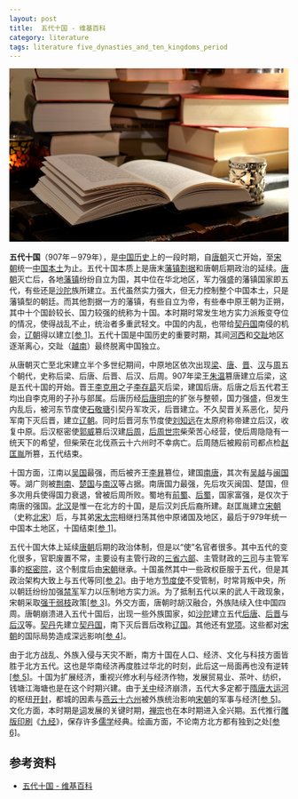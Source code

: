 ```yaml
---
layout: post
title:  五代十国 - 维基百科
category: literature
tags: literature five_dynasties_and_ten_kingdoms_period
---
```

![](/assets/img/literature.jpg)

**五代十国**（907年－979年），是[中国历史](https://zh.wikipedia.org/wiki/%E4%B8%AD%E5%9B%BD%E5%8E%86%E5%8F%B2 "中国历史")上的一段时期，自[唐朝](https://zh.wikipedia.org/wiki/%E5%94%90%E6%9C%9D "唐朝")灭亡开始，至[宋朝](https://zh.wikipedia.org/wiki/%E5%AE%8B%E6%9C%9D "宋朝")统一[中国本土](https://zh.wikipedia.org/wiki/%E4%B8%AD%E5%9C%8B%E6%9C%AC%E5%9C%9F "中国本土")为止。五代十国本质上是唐末[藩镇割据](https://zh.wikipedia.org/wiki/%E8%97%A9%E9%8E%AE%E5%89%B2%E6%93%9A "藩镇割据")和唐朝后期政治的延续。[唐朝](https://zh.wikipedia.org/wiki/%E5%94%90%E6%9C%9D "唐朝")灭亡后，各地[藩镇](https://zh.wikipedia.org/wiki/%E8%97%A9%E9%8E%AE "藩镇")纷纷自立为国，其中位在华北地区，军力强盛的藩镇国家即五代，有些还是[沙陀](https://zh.wikipedia.org/wiki/%E6%B2%99%E9%99%80 "沙陀")族所建立。五代虽然实力强大，但无力控制整个中国本土，只是藩镇型的朝廷。而其他割据一方的藩镇，有些自立为帝，有些奉中原王朝为正朔，其中十个国龄较长、国力较强的统称为十国。本时期时常发生地方实力派叛变夺位的情况，使得战乱不止，统治者多重武轻文。中国的内乱，也带给[契丹国](https://zh.wikipedia.org/wiki/%E5%A5%91%E4%B8%B9%E5%9B%BD "契丹国")南侵的机会，[辽朝](https://zh.wikipedia.org/wiki/%E9%81%BC%E6%9C%9D "辽朝")得以建立[[参 1]](https://zh.wikipedia.org/wiki/%E4%BA%94%E4%BB%A3%E5%8D%81%E5%9B%BD#cite_note-.E4.BA.94.E4.BB.A3.E5.8D.81.E5.9C.8B.E6.A6.82.E8.AB.96-1)。五代十国是中国历史的重要时期，其间[河西](https://zh.wikipedia.org/wiki/%E6%B2%B3%E8%A5%BF%E8%B5%B0%E5%BB%8A "河西走廊")和[交趾](https://zh.wikipedia.org/wiki/%E4%BA%A4%E8%B6%BE%E9%83%A1 "交趾郡")地区逐渐离心，交趾（[越南](https://zh.wikipedia.org/wiki/%E8%B6%8A%E5%8D%97 "越南")）最终脱离中国独立。

从唐朝灭亡至北宋建立半个多世纪期间，中原地区依次出现[梁](https://zh.wikipedia.org/wiki/%E5%90%8E%E6%A2%81 "后梁")、[唐](https://zh.wikipedia.org/wiki/%E5%90%8E%E5%94%90 "后唐")、[晋](https://zh.wikipedia.org/wiki/%E5%90%8E%E6%99%8B "后晋")、[汉](https://zh.wikipedia.org/wiki/%E5%BE%8C%E6%BC%A2 "后汉")与[周](https://zh.wikipedia.org/wiki/%E5%90%8E%E5%91%A8 "后周")五个朝代，史称后梁、后唐、后晋、后汉、后周。907年梁王[朱温](https://zh.wikipedia.org/wiki/%E6%9C%B1%E6%B8%A9 "朱温")篡唐建立后梁，这是五代十国的开始。晋王[李克用](https://zh.wikipedia.org/wiki/%E6%9D%8E%E5%85%8B%E7%94%A8 "李克用")之子[李存勗](https://zh.wikipedia.org/wiki/%E6%9D%8E%E5%AD%98%E5%8B%97 "李存勗")灭后梁，建国后唐。后唐之后五代君王均出自李克用的子孙与部属。后唐历经[后唐明宗](https://zh.wikipedia.org/wiki/%E5%90%8E%E5%94%90%E6%98%8E%E5%AE%97 "后唐明宗")的扩张与整顿，国力强盛，但发生内乱后，被河东节度使[石敬瑭](https://zh.wikipedia.org/wiki/%E7%9F%B3%E6%95%AC%E7%91%AD "石敬瑭")引契丹军攻灭，后晋建立。不久契晋关系恶化，契丹军南下灭后晋，建立[辽朝](https://zh.wikipedia.org/wiki/%E8%BE%BD%E6%9C%9D "辽朝")。同时后晋河东节度使[刘知远](https://zh.wikipedia.org/wiki/%E5%8A%89%E7%9F%A5%E9%81%A0 "刘知远")在太原府称帝建立后汉，收复中原。后汉枢密使[郭威](https://zh.wikipedia.org/wiki/%E9%83%AD%E5%A8%81 "郭威")篡后汉建[后周](https://zh.wikipedia.org/wiki/%E5%BE%8C%E5%91%A8 "后周")，[后周世宗](https://zh.wikipedia.org/wiki/%E5%90%8E%E5%91%A8%E4%B8%96%E5%AE%97 "后周世宗")柴荣苦心经营，使后周隐隐有一统天下的希望，但柴荣在北伐燕云十六州时不幸病亡。后周随后被殿前司都点检[赵匡胤](https://zh.wikipedia.org/wiki/%E8%B5%B5%E5%8C%A1%E8%83%A4 "赵匡胤")所篡，五代结束。

十国方面，江南以[吴国](https://zh.wikipedia.org/wiki/%E6%9D%A8%E5%90%B4 "杨吴")最强，而后被齐王[李昪](https://zh.wikipedia.org/wiki/%E6%9D%8E%E6%98%AA "李昪")篡位，建国[南唐](https://zh.wikipedia.org/wiki/%E5%8D%97%E5%94%90 "南唐")，其次有[吴越](https://zh.wikipedia.org/wiki/%E5%90%B4%E8%B6%8A%E5%9B%BD "吴越国")与[闽国](https://zh.wikipedia.org/wiki/%E9%97%BD_(%E5%8D%81%E5%9B%BD) "闽 (十国)")等。湖广则被[荆南](https://zh.wikipedia.org/wiki/%E8%8D%86%E5%8D%97 "荆南")、[楚国](https://zh.wikipedia.org/wiki/%E9%A9%AC%E6%A5%9A "马楚")与[南汉](https://zh.wikipedia.org/wiki/%E5%8D%97%E6%B1%89 "南汉")等占据。南唐国力最强，先后攻灭闽国、楚国，但多次用兵使得国力衰退，曾被后周所败。蜀地有[前蜀](https://zh.wikipedia.org/wiki/%E5%89%8D%E8%9C%80 "前蜀")、[后蜀](https://zh.wikipedia.org/wiki/%E5%BE%8C%E8%9C%80 "后蜀")，国家富强，是仅次于南唐的强国。[北汉](https://zh.wikipedia.org/wiki/%E5%8C%97%E6%B1%89 "北汉")是惟一在北方的十国，是后汉刘氏后裔所建。赵匡胤建立[宋朝](https://zh.wikipedia.org/wiki/%E5%AE%8B%E6%9C%9D "宋朝")（史称[北宋](https://zh.wikipedia.org/wiki/%E5%8C%97%E5%AE%8B "北宋")）后，与其弟[宋太宗](https://zh.wikipedia.org/wiki/%E5%AE%8B%E5%A4%AA%E5%AE%97 "宋太宗")相继扫荡其他中原诸国及地区，最后于979年统一中国本土地区，十国结束[[参 1]](https://zh.wikipedia.org/wiki/%E4%BA%94%E4%BB%A3%E5%8D%81%E5%9B%BD#cite_note-.E4.BA.94.E4.BB.A3.E5.8D.81.E5.9C.8B.E6.A6.82.E8.AB.96-1)。

五代十国大体上延续[唐朝](https://zh.wikipedia.org/wiki/%E5%94%90%E6%9C%9D "唐朝")后期的政治体制，但是以“使”名官者很多。其中五代的变化很多，官职废置不常，主要设有主管行政的[三省](https://zh.wikipedia.org/wiki/%E4%B8%89%E7%9C%81 "三省")[六部](https://zh.wikipedia.org/wiki/%E5%85%AD%E9%83%A8 "六部")、主管财政的[三司](https://zh.wikipedia.org/wiki/%E4%B8%89%E5%8F%B8%E4%BD%BF "三司使")与主管军事的[枢密院](https://zh.wikipedia.org/wiki/%E6%A8%9E%E5%AF%86%E9%99%A2 "枢密院")，这个制度后由[宋朝](https://zh.wikipedia.org/wiki/%E5%AE%8B%E6%9C%9D "宋朝")继承。十国虽然其中一些政权臣服于五代，但是其政治架构大致上与五代等同[[参 2]](https://zh.wikipedia.org/wiki/%E4%BA%94%E4%BB%A3%E5%8D%81%E5%9B%BD#cite_note-.E4.BA.94.E4.BB.A3.E5.8D.81.E5.9C.8B.E5.AE.98.E5.88.B6-2)。由于地方[节度使](https://zh.wikipedia.org/wiki/%E7%AF%80%E5%BA%A6%E4%BD%BF "节度使")不受管制，时常背叛中央，所以朝廷纷纷加强[禁军](https://zh.wikipedia.org/wiki/%E7%A6%81%E8%BB%8D "禁军")军力以压制地方实力派。为了抵制五代以来的武人干政现象，宋朝采取[强干弱枝](https://zh.wikipedia.org/wiki/%E5%BC%B7%E5%B9%B9%E5%BC%B1%E6%9E%9D "强干弱枝")政策[[参 3]](https://zh.wikipedia.org/wiki/%E4%BA%94%E4%BB%A3%E5%8D%81%E5%9B%BD#cite_note-.E4.BA.94.E4.BB.A3.E8.BB.8D.E4.BA.8B-3)。外交方面，唐朝时胡汉融合，外族陆续入住中国四周。唐朝崩溃进入五代十国后，出现一些外族国家，如[沙陀](https://zh.wikipedia.org/wiki/%E6%B2%99%E9%99%80 "沙陀")建立五代[后唐](https://zh.wikipedia.org/wiki/%E5%BE%8C%E5%94%90 "后唐")、[后晋](https://zh.wikipedia.org/wiki/%E5%BE%8C%E6%99%89 "后晋")与[后汉](https://zh.wikipedia.org/wiki/%E5%BE%8C%E6%BC%A2 "后汉")等。[契丹](https://zh.wikipedia.org/wiki/%E5%A5%91%E4%B8%B9 "契丹")先建立[契丹国](https://zh.wikipedia.org/wiki/%E5%A5%91%E4%B8%B9%E5%9B%BD "契丹国")，南下灭后晋后改称[辽国](https://zh.wikipedia.org/wiki/%E9%81%BC%E5%9C%8B "辽国")。其他还有[党项](https://zh.wikipedia.org/wiki/%E5%85%9A%E9%A0%85 "党项")。这些都对[宋朝](https://zh.wikipedia.org/wiki/%E5%AE%8B%E6%9C%9D "宋朝")的国际局势造成深远影响[[参 4]](https://zh.wikipedia.org/wiki/%E4%BA%94%E4%BB%A3%E5%8D%81%E5%9B%BD#cite_note-.E4.BA.94.E4.BB.A3.E5.A4.96.E6.97.8F.E6.A6.82.E8.AB.96-4)。

由于北方战乱、外族入侵与天灾不断，南方十国在人口、经济、文化与科技方面皆胜于北方五代。这也是华南经济再度胜过华北的时刻，此后这一局面再也没有逆转[[参 5]](https://zh.wikipedia.org/wiki/%E4%BA%94%E4%BB%A3%E5%8D%81%E5%9B%BD#cite_note-.E4.BA.94.E4.BB.A3.E7.B6.93.E6.BF.9F-5)。十国为扩展经济，重视兴修水利与经济作物，发展贸易业、茶叶、纺织，钱塘江海塘也是在这个时期兴建。由于[关中](https://zh.wikipedia.org/wiki/%E9%97%9C%E4%B8%AD "关中")经济崩溃，五代大多定都于[隋唐大运河](https://zh.wikipedia.org/wiki/%E9%9A%8B%E5%94%90%E5%A4%A7%E9%81%8B%E6%B2%B3 "隋唐大运河")的枢纽[开封](https://zh.wikipedia.org/wiki/%E9%96%8B%E5%B0%81 "开封")，都城的因素与[燕云十六州](https://zh.wikipedia.org/wiki/%E7%87%95%E9%9B%B2%E5%8D%81%E5%85%AD%E5%B7%9E "燕云十六州")被外族统治影响[宋朝](https://zh.wikipedia.org/wiki/%E5%AE%8B%E6%9C%9D "宋朝")的军事与经济[[参 5]](https://zh.wikipedia.org/wiki/%E4%BA%94%E4%BB%A3%E5%8D%81%E5%9B%BD#cite_note-.E4.BA.94.E4.BB.A3.E7.B6.93.E6.BF.9F-5)。文化方面，本时期是[词](https://zh.wikipedia.org/wiki/%E8%A9%9E_(%E6%96%87%E5%AD%B8) "词 (文学)")发展的关键时期，[禅宗](https://zh.wikipedia.org/wiki/%E7%A6%AA%E5%AE%97 "禅宗")也在本时期进入全兴期。五代推行[雕版印刷](https://zh.wikipedia.org/wiki/%E9%9B%95%E7%89%88%E5%8D%B0%E5%88%B7 "雕版印刷")《[九经](https://zh.wikipedia.org/wiki/%E4%B9%9D%E7%BB%8F "九经")》，保存许多[儒学](https://zh.wikipedia.org/wiki/%E5%84%92%E5%AD%B8 "儒学")经典。绘画方面，不论南方北方都有独到之处[[参 6]](https://zh.wikipedia.org/wiki/%E4%BA%94%E4%BB%A3%E5%8D%81%E5%9B%BD#cite_note-.E4.BA.94.E4.BB.A3.E5.8D.81.E5.9C.8B.E6.96.87.E5.8C.96-6)。

## 参考资料

* [五代十国 - 维基百科](https://zh.wikipedia.org/wiki/五代十国)
